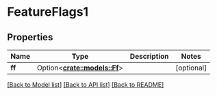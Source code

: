 # FeatureFlags1

## Properties

Name | Type | Description | Notes
------------ | ------------- | ------------- | -------------
**ff** | Option<[**crate::models::Ff**](Ff.md)> |  | [optional]

[[Back to Model list]](../README.md#documentation-for-models) [[Back to API list]](../README.md#documentation-for-api-endpoints) [[Back to README]](../README.md)


